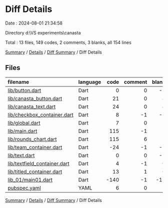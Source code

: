 # Diff Details

Date : 2024-08-01 21:34:58

Directory d:\\VS experiments\\canasta

Total : 13 files,  149 codes, 2 comments, 3 blanks, all 154 lines

[Summary](results.md) / [Details](details.md) / [Diff Summary](diff.md) / Diff Details

## Files
| filename | language | code | comment | blank | total |
| :--- | :--- | ---: | ---: | ---: | ---: |
| [lib/button.dart](/lib/button.dart) | Dart | 0 | 0 | -1 | -1 |
| [lib/canasta_button.dart](/lib/canasta_button.dart) | Dart | 21 | 0 | 4 | 25 |
| [lib/canasta_text.dart](/lib/canasta_text.dart) | Dart | 24 | 0 | 4 | 28 |
| [lib/checkbox_container.dart](/lib/checkbox_container.dart) | Dart | 8 | -1 | -1 | 6 |
| [lib/global.dart](/lib/global.dart) | Dart | 7 | 0 | 2 | 9 |
| [lib/main.dart](/lib/main.dart) | Dart | 115 | -1 | 2 | 116 |
| [lib/rounds_chart.dart](/lib/rounds_chart.dart) | Dart | 115 | 6 | 5 | 126 |
| [lib/team_container.dart](/lib/team_container.dart) | Dart | -24 | -1 | -1 | -26 |
| [lib/text.dart](/lib/text.dart) | Dart | 0 | 0 | -1 | -1 |
| [lib/textfield_container.dart](/lib/textfield_container.dart) | Dart | 4 | -1 | 0 | 3 |
| [lib/titled_container.dart](/lib/titled_container.dart) | Dart | 13 | 1 | 0 | 14 |
| [lib_01/main01.dart](/lib_01/main01.dart) | Dart | -140 | -1 | -11 | -152 |
| [pubspec.yaml](/pubspec.yaml) | YAML | 6 | 0 | 1 | 7 |

[Summary](results.md) / [Details](details.md) / [Diff Summary](diff.md) / Diff Details